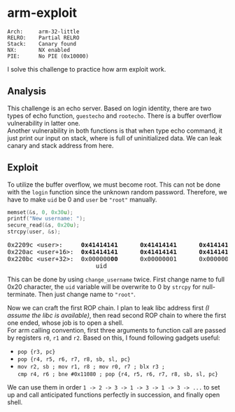 # arm-exploit

```
Arch:     arm-32-little
RELRO:    Partial RELRO
Stack:    Canary found
NX:       NX enabled
PIE:      No PIE (0x10000)
```

I solve this challenge to practice how arm exploit work.

## Analysis

This challenge is an echo server. Based on login identity, there are two types of echo function, `guestecho` and `rootecho`. There is a buffer overflow vulnerability in latter one.  
Another vulnerability in both functions is that when type echo command, it just print our input on stack, where is full of uninitialized data. We can leak canary and stack address from here.

## Exploit

To utilize the buffer overflow, we must become root. This can not be done with the `login` function since the unknown random password. Therefore, we have to make `uid` be 0 and `user` be `"root"` manually.

```c
memset(&s, 0, 0x30u);
printf("New username: ");
secure_read(&s, 0x20u);
strcpy(user, &s);
```

<pre>
0x2209c &lt;user&gt;:     <b>0x41414141      0x41414141      0x41414141      0x41414141</b>
0x220ac &lt;user+16&gt;:  <b>0x41414141      0x41414141      0x41414141      0x41414141</b>
0x220bc &lt;user+32&gt;:  0x000000<b>00</b>      0x00000001      0x00000000      0x00000000
                        uid
</pre>

This can be done by using `change_username` twice. First change name to full 0x20 character, the `uid` variable will be overwrite to 0 by `strcpy` for null-terminate. Then just change name to `"root"`.

Now we can craft the first ROP chain. I plan to leak libc address first *(I assume the libc is available)*, then read second ROP chain to where the first one ended, whose job is to open a shell.  
For arm calling convention, first three arguments to function call are passed by registers `r0`, `r1` and `r2`. Based on this, I found following gadgets useful:

* `pop {r3, pc}`
* `pop {r4, r5, r6, r7, r8, sb, sl, pc}`
* `mov r2, sb ; mov r1, r8 ; mov r0, r7 ; blx r3 ; `  
`cmp r4, r6 ; bne #0x11080 ; pop {r4, r5, r6, r7, r8, sb, sl, pc}`

We can use them in order `1 -> 2 -> 3 -> 1 -> 3 -> 1 -> 3 -> ...` to set up and call anticipated functions perfectly in succession, and finally open shell.
